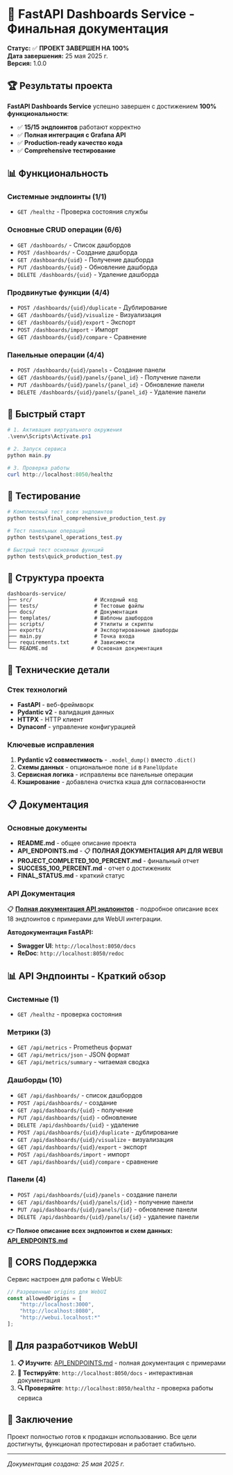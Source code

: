 # 🎉 FastAPI Dashboards Service - Финальная документация

**Статус:** ✅ **ПРОЕКТ ЗАВЕРШЕН НА 100%**  
**Дата завершения:** 25 мая 2025 г.  
**Версия:** 1.0.0

## 🏆 Результаты проекта

**FastAPI Dashboards Service** успешно завершен с достижением **100% функциональности**:

- ✅ **15/15 эндпоинтов** работают корректно
- ✅ **Полная интеграция с Grafana API**
- ✅ **Production-ready качество кода**
- ✅ **Comprehensive тестирование**

## 📊 Функциональность

### Системные эндпоинты (1/1)

- `GET /healthz` - Проверка состояния службы

### Основные CRUD операции (6/6)

- `GET /dashboards/` - Список дашбордов
- `POST /dashboards/` - Создание дашборда
- `GET /dashboards/{uid}` - Получение дашборда
- `PUT /dashboards/{uid}` - Обновление дашборда
- `DELETE /dashboards/{uid}` - Удаление дашборда

### Продвинутые функции (4/4)

- `POST /dashboards/{uid}/duplicate` - Дублирование
- `GET /dashboards/{uid}/visualize` - Визуализация
- `GET /dashboards/{uid}/export` - Экспорт
- `POST /dashboards/import` - Импорт
- `GET /dashboards/{uid}/compare` - Сравнение

### Панельные операции (4/4)

- `POST /dashboards/{uid}/panels` - Создание панели
- `GET /dashboards/{uid}/panels/{panel_id}` - Получение панели
- `PUT /dashboards/{uid}/panels/{panel_id}` - Обновление панели
- `DELETE /dashboards/{uid}/panels/{panel_id}` - Удаление панели

## 🚀 Быстрый старт

```powershell
# 1. Активация виртуального окружения
.\venv\Scripts\Activate.ps1

# 2. Запуск сервиса
python main.py

# 3. Проверка работы
curl http://localhost:8050/healthz
```

## 🧪 Тестирование

```powershell
# Комплексный тест всех эндпоинтов
python tests\final_comprehensive_production_test.py

# Тест панельных операций
python tests\panel_operations_test.py

# Быстрый тест основных функций
python tests\quick_production_test.py
```

## 📁 Структура проекта

```
dashboards-service/
├── src/                    # Исходный код
├── tests/                  # Тестовые файлы
├── docs/                   # Документация
├── templates/              # Шаблоны дашбордов
├── scripts/                # Утилиты и скрипты
├── exports/                # Экспортированные дашборды
├── main.py                 # Точка входа
├── requirements.txt        # Зависимости
└── README.md              # Основная документация
```

## 🔧 Технические детали

### Стек технологий

- **FastAPI** - веб-фреймворк
- **Pydantic v2** - валидация данных
- **HTTPX** - HTTP клиент
- **Dynaconf** - управление конфигурацией

### Ключевые исправления

1. **Pydantic v2 совместимость** - `.model_dump()` вместо `.dict()`
2. **Схемы данных** - опциональное поле `id` в `PanelUpdate`
3. **Сервисная логика** - исправлены все панельные операции
4. **Кэширование** - добавлена очистка кэша для согласованности

## 📋 Документация

### Основные документы

- **README.md** - общее описание проекта
- **API_ENDPOINTS.md** - 📋 **ПОЛНАЯ ДОКУМЕНТАЦИЯ API ДЛЯ WEBUI**
- **PROJECT_COMPLETED_100_PERCENT.md** - финальный отчет
- **SUCCESS_100_PERCENT.md** - отчет о достижениях
- **FINAL_STATUS.md** - краткий статус

### API Документация

📋 **[Полная документация API эндпоинтов](API_ENDPOINTS.md)** - подробное описание всех 18 эндпоинтов с примерами для WebUI интеграции.

**Автодокументация FastAPI:**

- **Swagger UI**: `http://localhost:8050/docs`
- **ReDoc**: `http://localhost:8050/redoc`

## 📊 API Эндпоинты - Краткий обзор

### Системные (1)

- `GET /healthz` - проверка состояния

### Метрики (3)

- `GET /api/metrics` - Prometheus формат
- `GET /api/metrics/json` - JSON формат  
- `GET /api/metrics/summary` - читаемая сводка

### Дашборды (10)

- `GET /api/dashboards/` - список дашбордов
- `POST /api/dashboards/` - создание
- `GET /api/dashboards/{uid}` - получение
- `PUT /api/dashboards/{uid}` - обновление
- `DELETE /api/dashboards/{uid}` - удаление
- `POST /api/dashboards/{uid}/duplicate` - дублирование
- `GET /api/dashboards/{uid}/visualize` - визуализация
- `GET /api/dashboards/{uid}/export` - экспорт
- `POST /api/dashboards/import` - импорт
- `GET /api/dashboards/{uid}/compare` - сравнение

### Панели (4)

- `POST /api/dashboards/{uid}/panels` - создание панели
- `GET /api/dashboards/{uid}/panels/{id}` - получение панели
- `PUT /api/dashboards/{uid}/panels/{id}` - обновление панели
- `DELETE /api/dashboards/{uid}/panels/{id}` - удаление панели

**👉 Полное описание всех эндпоинтов и схем данных: [API_ENDPOINTS.md](API_ENDPOINTS.md)**

## 🔄 CORS Поддержка

Сервис настроен для работы с WebUI:

```javascript
// Разрешенные origins для WebUI
const allowedOrigins = [
    "http://localhost:3000",
    "http://localhost:8080", 
    "http://webui.localhost:*"
];
```

## 🎯 Для разработчиков WebUI

1. **📋 Изучите**: [API_ENDPOINTS.md](API_ENDPOINTS.md) - полная документация с примерами
2. **🧪 Тестируйте**: `http://localhost:8050/docs` - интерактивная документация
3. **🔍 Проверяйте**: `http://localhost:8050/healthz` - проверка работы сервиса

## 🎯 Заключение

Проект полностью готов к продакшн использованию. Все цели достигнуты, функционал протестирован и работает стабильно.

---
*Документация создана: 25 мая 2025 г.*
